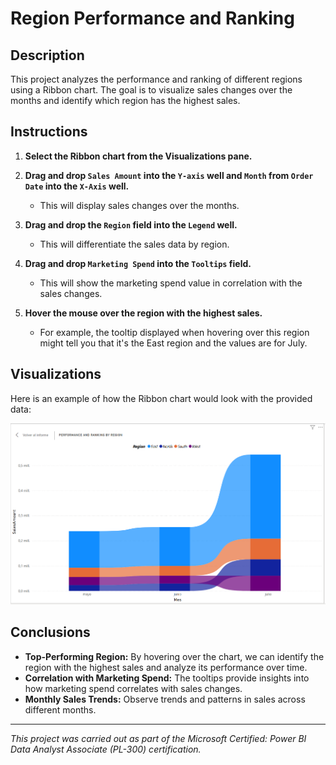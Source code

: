# Region Performance and Ranking

## Description
This project analyzes the performance and ranking of different regions using a Ribbon chart. The goal is to visualize sales changes over the months and identify which region has the highest sales.

## Instructions

1. **Select the Ribbon chart from the Visualizations pane.**

2. **Drag and drop `Sales Amount` into the `Y-axis` well and `Month` from `Order Date` into the `X-Axis` well.**
   - This will display sales changes over the months.

3. **Drag and drop the `Region` field into the `Legend` well.**
   - This will differentiate the sales data by region.

4. **Drag and drop `Marketing Spend` into the `Tooltips` field.**
   - This will show the marketing spend value in correlation with the sales changes.

5. **Hover the mouse over the region with the highest sales.**
   - For example, the tooltip displayed when hovering over this region might tell you that it's the East region and the values are for July.

## Visualizations

Here is an example of how the Ribbon chart would look with the provided data:

![Ribbon Chart](./Ribbon_Chart_Project.png)

## Conclusions
- **Top-Performing Region:** By hovering over the chart, we can identify the region with the highest sales and analyze its performance over time.
- **Correlation with Marketing Spend:** The tooltips provide insights into how marketing spend correlates with sales changes.
- **Monthly Sales Trends:** Observe trends and patterns in sales across different months.

---
*This project was carried out as part of the Microsoft Certified: Power BI Data Analyst Associate (PL-300) certification.*
